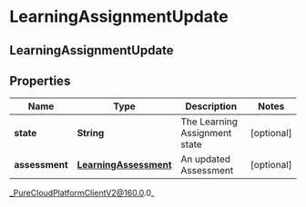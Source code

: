 # LearningAssignmentUpdate

## LearningAssignmentUpdate

## Properties

|Name | Type | Description | Notes|
|------------ | ------------- | ------------- | -------------|
| **state** | **String** | The Learning Assignment state | [optional] |
| **assessment** | [**LearningAssessment**](LearningAssessment) | An updated Assessment | [optional] |



_PureCloudPlatformClientV2@160.0.0_
